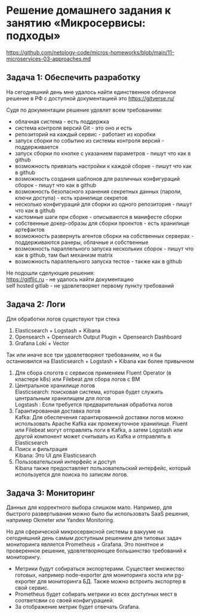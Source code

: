 # Решение домашнего задания к занятию «Микросервисы: подходы»
https://github.com/netology-code/micros-homeworks/blob/main/11-microservices-03-approaches.md

## Задача 1: Обеспечить разработку
На сегодняшний день мне удалось найти единственное облачное решение в РФ с доступной документацией это https://gitverse.ru/

Судя по документации решение удовлет всем требованиям:

- облачная система - есть поддержка   
- система контроля версий Git - это оно и есть  
- репозиторий на каждый сервис - работает из коробки  
- запуск сборки по событию из системы контроля версий - поддерживается  
- запуск сборки по кнопке с указанием параметров - пишут что как в github  
- возможность привязать настройки к каждой сборке - пишут что как в github  
- возможность создания шаблонов для различных конфигураций сборок - пишут что как в github  
- возможность безопасного хранения секретных данных (пароли, ключи доступа) - есть хранилище секретов  
- несколько конфигураций для сборки из одного репозитория - пишут что как в github  
- кастомные шаги при сборке - описываются в манифесте сборки  
- собственные докер-образы для сборки проектов - есть хранилище артефактов  
- возможность развернуть агентов сборки на собственных серверах - поддерживаются ранеры, облачные и собственные  
- возможность параллельного запуска нескольких сборок - пишут что как в github, там был механизм  matrix  
- возможность параллельного запуска тестов - также как в github  

Не подошли сделующие решения:   
https://gitflic.ru - не удалось найти документацию  
self hosted gitlab  - не удовлетворяет  первому пункту требований

## Задача 2: Логи

Для обработки логов  существуют три стека  
1. Elasticsearch + Logstash +  Kibana  
2. Opensearch + Opensearch Output Plugin + Opensearch Dashboard
3. Grafana Loki + Vector

Так или иначе все  три удовлетворяют требованиям, но я бы останиовился на Elasticsearch + Logstash +  Kibana как более привычном  

1. Для сбора слоготв с сервисов применяем Fluent Operator (в кластере k8s) или Filebeat для сбора логов с ВМ  
2. Центральное хранилище логов  
   Elasticsearch: поисковая система, которая будет служить центральным хранилищем для логов  
   Logstash : Если требуется предварительная обработка логов   
3. Гарантированная доставка логов  
   Kafka: Для обеспечения гарантированной доставки логов можно использовать Apache Kafka как промежуточное хранилище. Fluent или Filebeat могут отправлять логи в Kafka, а затем Logstash или другой компонент может считывать из Kafka и отправлять в Elasticsearch  
4. Поиск и фильтрация  
   Kibana: Это UI для Elasticsearch  
5. Пользовательский интерфейс и доступ  
   Kibana также предоставляет пользовательский интерфейс, который используется для поиска по записям логов.  

## Задача 3: Мониторинг
Данных для корректного выбора слишком мало. Например, для быстрого развертывания можно было бы использовать SaaS решения, например Okmeter или Yandex Monitoring.  

Но для сферической микросервисной системы в вакууме на сегодняшний день самым доступным решением для типовых задач мониторинга является Prometheus + Grafana. Это понятное и проверенное решение, удовлетворяющее большинство требований к мониторингу.  
- Метрики будут собираться экспортерами. Существет множество готовых, например node-exporter для мониторинга хоста или pg-exporter для мониторинга БД. Также можно встроить экспортер в свой сервис.  
- Prometheus будет собирать метрики из всех доступных мест в соответсвии со своей конфигурацией.  
- За отображение метрик будет отвечать Grafana.  
